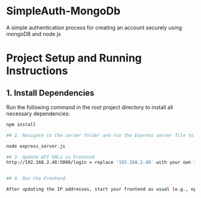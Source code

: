 # SimpleAuth-MongoDb
A simple authentication process for creating an account securely using mongoDB and node js

# Project Setup and Running Instructions

## 1. Install Dependencies

Run the following command in the root project directory to install all necessary dependencies:

```bash
npm install

## 2. Navigate to the server folder and run the Express server file to start your backend:

node express_server.js

## 3. Update API URLs in Frontend
http://192.168.2.48:5000/login = replace '192.168.2.48' with your own ip address with the ipconfig command in window command prompt


## 4. Run the Frontend

After updating the IP addresses, start your frontend as usual (e.g., npm start for React apps).


